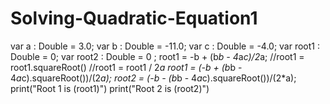 # Solving-Quadratic-Equation1
var a : Double = 3.0;
var b : Double = -11.0;
var c : Double = -4.0;
var root1 : Double = 0;
var root2 : Double = 0 ;
root1 = -b + (b*b - 4*a*c)/2*a;
//root1 = root1.squareRoot()
//root1 = root1 / 2*a
root1 = (-b + (b*b - 4*a*c).squareRoot())/(2*a);
root2 = (-b - (b*b - 4*a*c).squareRoot())/(2*a);
print("Root 1 is \(root1)")
print("Root 2 is \(root2)")

